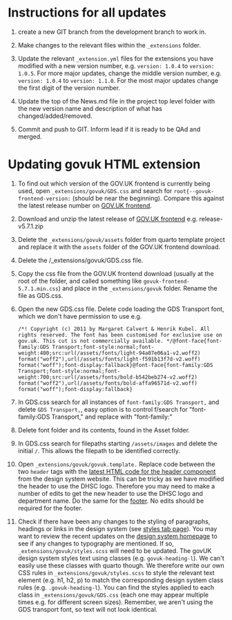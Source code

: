 # Instructions for all updates
1. create a new GIT branch from the development branch to work in.

2. Make changes to the relevant files within the `_extensions` folder.

3. Update the relevant `_extension.yml` files for the extensions you have modified with a new version number, e.g. `version: 1.0.4` to `version: 1.0.5`. For more major updates, change the middle version number, e.g. `version: 1.0.4` to `version: 1.1.0`. For the most major updates change the first digit of the version number.

4. Update the top of the News.md file in the project top level folder with the new version name and 
description of what has changed/added/removed.

5. Commit and push to GIT. Inform lead if it is ready to be QAd and merged.


# Updating govuk HTML extension

1.  To find out which version of the GOV.UK frontend is currently being used, 
open `_extensions/govuk/GDS.css` and search for `root{--govuk-frontend-version:` (should be near the 
beginning). Compare this
against the latest release number on [GOV.UK frontend](https://github.com/alphagov/govuk-frontend/releases).

2.  Download and unzip the latest 
release of [GOV.UK frontend](https://github.com/alphagov/govuk-frontend/releases) e.g. release-v5.7.1.zip

3.  Delete the `_extensions/govuk/assets` folder from quarto template project and
replace it with the `assets` folder of the GOV.UK frontend download.

4.  Delete the /_extensions/govuk/GDS.css file.

5.  Copy the css file from the GOV.UK frontend download (usually at the root of the folder, and 
called something like `govuk-frontend-5.7.1.min.css`) and place 
in the `_extensions/govuk` folder. Rename the file as GDS.css.

6.  Open the new GDS.css file. Delete code loading the GDS Transport font, which we 
don't have permission to use e.g.

    `/*! Copyright (c) 2011 by Margaret Calvert & Henrik Kubel. All rights reserved. The font has been customised for exclusive use on gov.uk. This cut is not commercially available. */@font-face{font-family:GDS Transport;font-style:normal;font-weight:400;src:url(/assets/fonts/light-94a07e06a1-v2.woff2) format("woff2"),url(/assets/fonts/light-f591b13f7d-v2.woff) format("woff");font-display:fallback}@font-face{font-family:GDS Transport;font-style:normal;font-weight:700;src:url(/assets/fonts/bold-b542beb274-v2.woff2) format("woff2"),url(/assets/fonts/bold-affa96571d-v2.woff) format("woff");font-display:fallback}`

7.  In GDS.css search for all instances of `font-family:GDS Transport,` and delete `GDS Transport,`, easy option is to
control f/search for "font-family:GDS Transport," and replace with "font-family:"

8.   Delete font folder and its contents, found in the Asset folder.

9.  In GDS.css search for filepaths starting `/assets/images` and delete the initial `/`. This allows 
the filepath to be identified correctly.

10.  Open `_extensions/govuk/govuk.template.` Replace code between the two `header` tags with 
the [latest HTML code for the header component](https://design-system.service.gov.uk/components/header/) from the 
design system website. This can be tricky as we have modified the header to use the DHSC logo. Therefore you may need to make a number of edits to get the new header to use the DHSC logo and department name. Do the same for the [footer](https://design-system.service.gov.uk/components/footer/). No edits should be required for the footer.

11. Check if there have been any changes to the styling of paragraphs, headings or links in the design system (see [styles tab page](https://design-system.service.gov.uk/styles/)). You may want to review the recent updates on the [design system homepage](https://design-system.service.gov.uk/) to see if any changes to typography are mentioned. If so, `_extensions/govuk/styles.scss` will need to be updated. The govUK design system styles text using classes (e.g. `govuk-heading-l`). We can't easily use these classes with quarto though. We therefore write our own CSS rules in `_extensions/govuk/styles.scss` to style the relevant text element (e.g. h1, h2, p) to match the corresponding design system class rules (e.g. `.govuk-heading-l`). You can find the styles applied to each class in `_extensions/govuk/GDS.css` (each one may appear multiple times e.g. for different screen sizes). Remember, we aren't using the GDS transport font, so text will not look identical.
